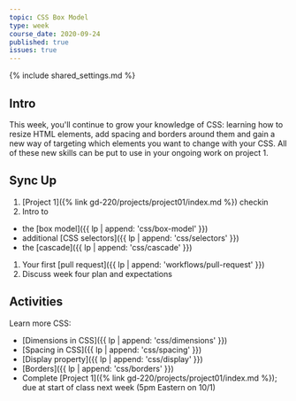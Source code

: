 ```yaml
---
topic: CSS Box Model
type: week
course_date: 2020-09-24
published: true
issues: true
---
```


{% include shared_settings.md %}

## Intro
This week, you'll continue to grow your knowledge of CSS: learning how to resize HTML elements, add spacing and borders around them and gain a new way of targeting which elements you want to change with your CSS. All of these new skills can be put to use in your ongoing work on project 1.

## Sync Up
1. [Project 1]({% link gd-220/projects/project01/index.md %}) checkin
1. Intro to
  - the [box model]({{ lp | append: 'css/box-model' }})
  - additional [CSS selectors]({{ lp | append: 'css/selectors' }})
  - the [cascade]({{ lp | append: 'css/cascade' }})
1. Your first [pull request]({{ lp | append: 'workflows/pull-request' }})
1. Discuss week four plan and expectations

## Activities
Learn more CSS:
  - [Dimensions in CSS]({{ lp | append: 'css/dimensions' }})
  - [Spacing in CSS]({{ lp | append: 'css/spacing' }})
  - [Display property]({{ lp | append: 'css/display' }})
  - [Borders]({{ lp | append: 'css/borders' }})
- Complete [Project 1]({% link gd-220/projects/project01/index.md %}); due at start of class next week (5pm Eastern on 10/1)
